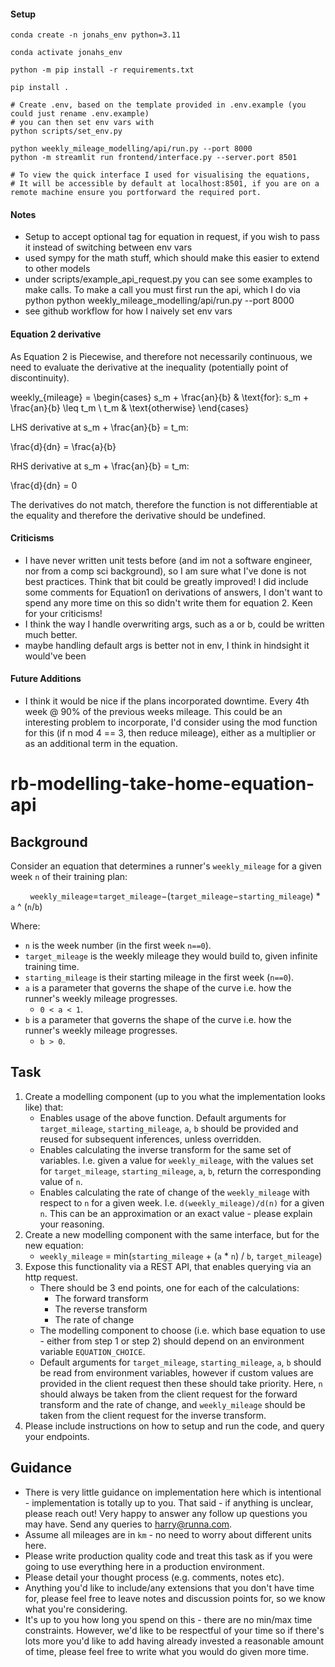 
#### Setup
```
conda create -n jonahs_env python=3.11

conda activate jonahs_env

python -m pip install -r requirements.txt

pip install .

# Create .env, based on the template provided in .env.example (you could just rename .env.example)
# you can then set env vars with
python scripts/set_env.py

python weekly_mileage_modelling/api/run.py --port 8000
python -m streamlit run frontend/interface.py --server.port 8501

# To view the quick interface I used for visualising the equations,
# It will be accessible by default at localhost:8501, if you are on a remote machine ensure you portforward the required port. 
```

#### Notes
* Setup to accept optional tag for equation in request, if you wish to pass it instead of switching between env vars
* used sympy for the math stuff, which should make this easier to extend to other models
* under scripts/example_api_request.py you can see some examples to make calls. To make a call you must first run the api, which I do via python python weekly_mileage_modelling/api/run.py --port 8000
* see github workflow for how I naively set env vars

#### Equation 2 derivative 

As Equation 2 is Piecewise, and therefore not necessarily continuous, we need to evaluate the derivative at the inequality (potentially point of discontinuity).


weekly_{mileage} = \begin{cases} s_m + \frac{an}{b} & \text{for}\: s_m + \frac{an}{b} \leq t_m \\ t_m & \text{otherwise} \end{cases}


LHS derivative at s_m + \frac{an}{b} = t_m:

\frac{d}{dn} = \frac{a}{b}

RHS derivative at s_m + \frac{an}{b} = t_m:

\frac{d}{dn} = 0 

The derivatives do not match, therefore the function is not differentiable at the equality and therefore the derivative should be undefined. 


#### Criticisms

* I have never written unit tests before (and im not a software engineer, nor from a comp sci background), so I am sure what I've done is not best practices. Think that bit could be greatly improved! I did include some comments for Equation1 on derivations of answers, I don't want to spend any more time on this so didn't write them for equation 2. Keen for your criticisms!
* I think the way I handle overwriting args, such as a or b, could be written much better.
* maybe handling default args is better not in env, I think in hindsight it would've been
#### Future Additions

* I think it would be nice if the plans incorporated downtime. Every 4th week @ 90% of the previous weeks mileage. This could be an interesting problem to incorporate, I'd consider using the mod function for this (if n mod 4 == 3, then reduce mileage), either as a multiplier or as an additional term in the equation. 



# rb-modelling-take-home-equation-api

## Background

Consider an equation that determines a runner's `weekly_mileage` for a given week `n` of their training plan:

&nbsp;&nbsp;&nbsp;&nbsp;&nbsp;&nbsp;&nbsp;&nbsp;`weekly_mileage`=`target_mileage`−(`target_mileage`−`starting_mileage`) * `a` ^ (`n`/`b`)

Where:
- `n` is the week number (in the first week `n==0`).
- `target_mileage` is the weekly mileage they would build to, given infinite training time.
- `starting_mileage` is their starting mileage in the first week (`n==0`).
- `a` is a parameter that governs the shape of the curve i.e. how the runner's weekly mileage progresses. 
    - `0 < a < 1`.
- `b` is a parameter that governs the shape of the curve i.e. how the runner's weekly mileage progresses.
    - `b > 0`.

## Task
1. Create a modelling component (up to you what the implementation looks like) that:
    - Enables usage of the above function. Default arguments for `target_mileage`, `starting_mileage`, `a`, `b` should be provided and reused for subsequent inferences, unless overridden.
    - Enables calculating the inverse transform for the same set of variables. I.e. given a value for `weekly_mileage`, with the values set for `target_mileage`, `starting_mileage`, `a`, `b`, return the corresponding value of `n`.
    - Enables calculating the rate of change of the `weekly_mileage` with respect to `n` for a given week. I.e. `d(weekly_mileage)/d(n)` for a given `n`. This can be an approximation or an exact value - please explain your reasoning.
2. Create a new modelling component with the same interface, but for the new equation:
    - `weekly_mileage` = min(`starting_mileage` + (`a` * `n`) / `b`, `target_mileage`)
3. Expose this functionality via a REST API, that enables querying via an http request.
    - There should be 3 end points, one for each of the calculations:
        - The forward transform
        - The reverse transform
        - The rate of change
    - The modelling component to choose (i.e. which base equation to use - either from step 1 or step 2) should depend on an environment variable `EQUATION_CHOICE`.
    - Default arguments for `target_mileage`, `starting_mileage`, `a`, `b` should be read from environment variables, however if custom values are provided in the client request then these should take priority. Here, `n` should always be taken from the client request for the forward transform and the rate of change, and `weekly_mileage` should be taken from the client request for the inverse transform.
4. Please include instructions on how to setup and run the code, and query your endpoints.

## Guidance
- There is very little guidance on implementation here which is intentional - implementation is totally up to you. That said - if anything is unclear, please reach out! Very happy to answer any follow up questions you may have. Send any queries to harry@runna.com.
- Assume all mileages are in `km` - no need to worry about different units here.
- Please write production quality code and treat this task as if you were going to use everything here in a production environment.
- Please detail your thought process (e.g. comments, notes etc).
- Anything you'd like to include/any extensions that you don't have time for, please feel free to leave notes and discussion points for, so we know what you're considering.
- It's up to you how long you spend on this - there are no min/max time constraints. However, we'd like to be respectful of your time so if there's lots more you'd like to add having already invested a reasonable amount of time, please feel free to write what you would do given more time.

